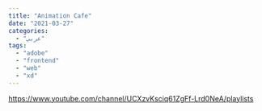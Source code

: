 ```yaml
---
title: "Animation Cafe"
date: "2021-03-27"
categories:
  - "عربي"
tags:
  - "adobe"
  - "frontend"
  - "web"
  - "xd"
---
```


https://www.youtube.com/channel/UCXzvKsciq61ZgFf-Lrd0NeA/playlists
